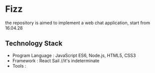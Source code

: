 # Fizz
the repository is aimed to implement a  web chat application, start from 16.04.28

<h2>Technology Stack</h2>
<ul>
<li>Program Language : JavaScript ES6, Node.js, HTML5, CSS3 </li>
<li>Framework : React Sail  //it's indeterminate
<li>Tools :</li> 

</ul>
